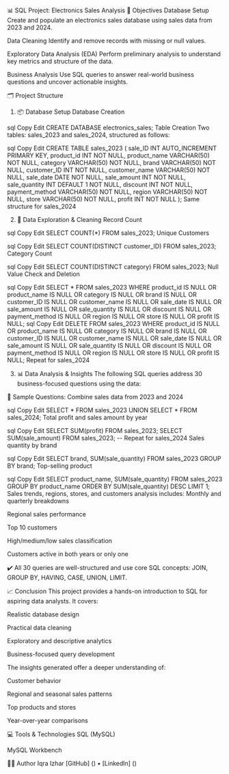 📊 SQL Project: Electronics Sales Analysis
📝 Objectives
Database Setup
Create and populate an electronics sales database using sales data from 2023 and 2024.

Data Cleaning
Identify and remove records with missing or null values.

Exploratory Data Analysis (EDA)
Perform preliminary analysis to understand key metrics and structure of the data.

Business Analysis
Use SQL queries to answer real-world business questions and uncover actionable insights.

🗂️ Project Structure
1. 📦 Database Setup
Database Creation

sql
Copy
Edit
CREATE DATABASE electronics_sales;
Table Creation
Two tables: sales_2023 and sales_2024, structured as follows:

sql
Copy
Edit
CREATE TABLE sales_2023 (
  sale_ID INT AUTO_INCREMENT PRIMARY KEY,
  product_id INT NOT NULL,
  product_name VARCHAR(50) NOT NULL,
  category VARCHAR(50) NOT NULL,
  brand VARCHAR(50) NOT NULL,
  customer_ID INT NOT NULL,
  customer_name VARCHAR(50) NOT NULL,
  sale_date DATE NOT NULL,
  sale_amount INT NOT NULL,
  sale_quantity INT DEFAULT 1 NOT NULL,
  discount INT NOT NULL,
  payment_method VARCHAR(50) NOT NULL,
  region VARCHAR(50) NOT NULL,
  store VARCHAR(50) NOT NULL,
  profit INT NOT NULL
);
Same structure for sales_2024

2. 🧹 Data Exploration & Cleaning
Record Count

sql
Copy
Edit
SELECT COUNT(*) FROM sales_2023;
Unique Customers

sql
Copy
Edit
SELECT COUNT(DISTINCT customer_ID) FROM sales_2023;
Category Count

sql
Copy
Edit
SELECT COUNT(DISTINCT category) FROM sales_2023;
Null Value Check and Deletion

sql
Copy
Edit
SELECT * FROM sales_2023
WHERE product_id IS NULL OR product_name IS NULL OR category IS NULL OR brand IS NULL
  OR customer_ID IS NULL OR customer_name IS NULL OR sale_date IS NULL
  OR sale_amount IS NULL OR sale_quantity IS NULL OR discount IS NULL
  OR payment_method IS NULL OR region IS NULL OR store IS NULL OR profit IS NULL;
sql
Copy
Edit
DELETE FROM sales_2023
WHERE product_id IS NULL OR product_name IS NULL OR category IS NULL OR brand IS NULL
  OR customer_ID IS NULL OR customer_name IS NULL OR sale_date IS NULL
  OR sale_amount IS NULL OR sale_quantity IS NULL OR discount IS NULL
  OR payment_method IS NULL OR region IS NULL OR store IS NULL OR profit IS NULL;
Repeat for sales_2024

3. 📊 Data Analysis & Insights
The following SQL queries address 30 business-focused questions using the data:

📌 Sample Questions:
Combine sales data from 2023 and 2024

sql
Copy
Edit
SELECT * FROM sales_2023
UNION
SELECT * FROM sales_2024;
Total profit and sales amount by year

sql
Copy
Edit
SELECT SUM(profit) FROM sales_2023;
SELECT SUM(sale_amount) FROM sales_2023;
-- Repeat for sales_2024
Sales quantity by brand

sql
Copy
Edit
SELECT brand, SUM(sale_quantity) FROM sales_2023 GROUP BY brand;
Top-selling product

sql
Copy
Edit
SELECT product_name, SUM(sale_quantity)
FROM sales_2023
GROUP BY product_name
ORDER BY SUM(sale_quantity) DESC
LIMIT 1;
Sales trends, regions, stores, and customers analysis includes:
Monthly and quarterly breakdowns

Regional sales performance

Top 10 customers

High/medium/low sales classification

Customers active in both years or only one

✔️ All 30 queries are well-structured and use core SQL concepts: JOIN, GROUP BY, HAVING, CASE, UNION, LIMIT.

📈 Conclusion
This project provides a hands-on introduction to SQL for aspiring data analysts. It covers:

Realistic database design

Practical data cleaning

Exploratory and descriptive analytics

Business-focused query development

The insights generated offer a deeper understanding of:

Customer behavior

Regional and seasonal sales patterns

Top products and stores

Year-over-year comparisons

💻 Tools & Technologies
SQL (MySQL)

MySQL Workbench

👨‍💻 Author
Iqra Izhar
[GitHub] () • [LinkedIn] ()
